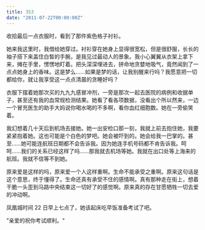 ```yaml
---
title: 353
date: "2011-07-22T00:00:00Z"
---
```


收拾最后一点衣服时，看到了那件紫色格子衬衫。

她来我这里时，我借给她穿过。衬衫穿在她身上显得很宽松，但是很舒服，长长的袖子搭下来盖住白皙的手腕，是我见过最动人的景象。我小心翼翼从衣架上拿下来，摊在手里，愣愣地盯着。把头深深埋进去，拼命地贪婪地吸气，竟然闻到了一点点她身上的香味。这是梦么……如果是梦的话，让我别醒来行吗？我愿意把一切都给你，就让我享受这一点点清晨的贪睡好吗？

衣服下摆着她那次买的九九九感冒冲剂，一旁是那次一起去医院的病例和收据单子，甚至还有我的血常规检测结果。她看了看各项数据，没看出个所以然来，一边一个冒充医生的助手大妈说你喝水喝的不多啊，看你血红细胞数。她在一旁偷笑着。

我幻想着几十天后到机场去接她。她一出安检口那一刻，我就上前去抱住她，我要紧紧抱着她。这也可能是个白色的梦吧。她会被吓到的。她会给我一巴掌的。甚至……她可能连航班日期都不会告诉我。因为她连手机号码都不肯告诉我。呵呵……我们的关系已经这样了吗……那我就去机场等她。我就在出口处等上海来的航班。我就不信等不到她。

原来爱是这样的吗，原来爱一个人这样重啊。生命不能承受之重啊。原来这句话是这个意思，终于懂得了。生命还真有承受不住的感情啊。真有那种走在街上，想着干脆一头歪到马路中央结束这一切好了的感觉啊。原来真的存在甘愿牺牲一切去爱的冲动啊。

凤凰城时间 22 日早上七点了，她该起床吃早饭准备考试了吧。

"亲爱的祝你考试顺利。"
